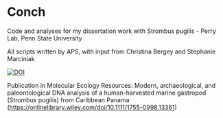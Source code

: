 # Conch
 Code and analyses for my dissertation work with Strombus pugilis - Perry Lab, Penn State University

All scripts written by APS, with input from Christina Bergey and Stephanie Marciniak

[![DOI](https://zenodo.org/badge/289037174.svg)](https://zenodo.org/badge/latestdoi/289037174)

Publication in Molecular Ecology Resources: Modern, archaeological, and paleontological DNA analysis of a human-harvested marine gastropod (Strombus pugilis) from Caribbean Panama (https://onlinelibrary.wiley.com/doi/10.1111/1755-0998.13361)
